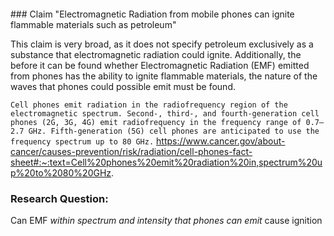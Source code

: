<br/>
<br/>
<br/>
<br/>
### Claim
"Electromagnetic Radiation from mobile phones can 
ignite flammable materials such as petroleum"

This claim is very broad, as it does not specify petroleum exclusively as a substance that electromagnetic radiation could ignite. Additionally, the before it can be found whether Electromagnetic Radiation (EMF) emitted from phones has the ability to ignite flammable materials, the nature of the waves that phones could possible emit must be found.



`Cell phones emit radiation in the radiofrequency region of the electromagnetic spectrum. Second-, third-, and fourth-generation cell phones (2G, 3G, 4G) emit radiofrequency in the frequency range of 0.7–2.7 GHz. Fifth-generation (5G) cell phones are anticipated to use the frequency spectrum up to 80 GHz.`
https://www.cancer.gov/about-cancer/causes-prevention/risk/radiation/cell-phones-fact-sheet#:~:text=Cell%20phones%20emit%20radiation%20in,spectrum%20up%20to%2080%20GHz.


### Research Question:
Can EMF *within spectrum and intensity that phones can emit* cause ignition

